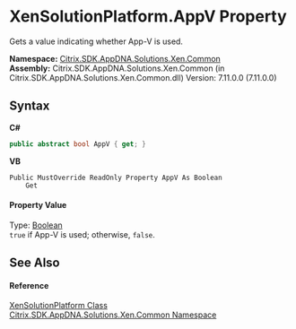 # XenSolutionPlatform.AppV Property 
 

Gets a value indicating whether App-V is used.

**Namespace:**&nbsp;[Citrix.SDK.AppDNA.Solutions.Xen.Common](013dc694-c357-448d-ed5a-b5c48a7f6852.md)<br />**Assembly:**&nbsp;Citrix.SDK.AppDNA.Solutions.Xen.Common (in Citrix.SDK.AppDNA.Solutions.Xen.Common.dll) Version: 7.11.0.0 (7.11.0.0)

## Syntax

**C#**
```csharp
public abstract bool AppV { get; }
```

**VB**
```vbnet
Public MustOverride ReadOnly Property AppV As Boolean
	Get
```


#### Property Value
Type: <a href="http://msdn2.microsoft.com/en-us/library/a28wyd50" target="_blank">Boolean</a><br />`true` if App-V is used; otherwise, `false`.

## See Also


#### Reference
<a href="0e04915f-6b1a-0016-6a11-cd519e55dcbe">XenSolutionPlatform Class</a><br /><a href="013dc694-c357-448d-ed5a-b5c48a7f6852">Citrix.SDK.AppDNA.Solutions.Xen.Common Namespace</a><br />